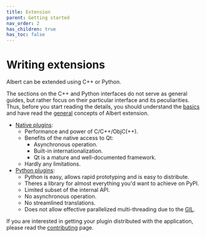 ```yaml
---
title: Extension
parent: Getting started
nav_order: 2
has_children: true
has_toc: false
---
```


# Writing extensions

Albert can be extended using C++ or Python.

The sections on the C++ and Python interfaces do not serve as general guides, but 
rather focus on their particular interface and its peculiarities. 
Thus, before you start reading the details,
you should understand the [basics](/gettingstarted/basics) and
have read the [general](/gettingstarted/extension/general) concepts of Albert extension.

- [Native plugins](/gettingstarted/extension/cplusplus):
  - Performance and power of C/C++/ObjC(++).
  - Benefits of the native access to Qt:
    - Asynchronous operation.
    - Built-in internationalization.
    - Qt is a mature and well-documented framework.
  - Hardly any limitations.
- [Python plugins](/gettingstarted/extension/python):
  - Python is easy, allows rapid prototyping and is easy to distribute.
  - Theres a library for almost everything you'd want to achieve on PyPI.
  - Limited subset of the internal API.
  - No asynchronous operation.
  - No streamlined translations.
  - Does not allow effective parallelized multi-threading due to the [GIL](https://wiki.python.org/moin/GlobalInterpreterLock).

If you are interested in getting your plugin distributed with the application,
please read the [contributing](/gettingstarted/contributing#code) page.